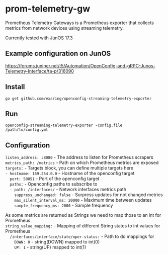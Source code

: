 # prom-telemetry-gw

Prometheus Telemetry Gateways is a Prometheus exporter that collects metrics from network devices using streaming telemetry.

Currently tested with JunOS 17.3

## Example configuration on JunOS
https://forums.juniper.net/t5/Automation/OpenConfig-and-gRPC-Junos-Telemetry-Interface/ta-p/316090

## Install
```go get github.com/exaring/openconfig-streaming-telemetry-exporter```

## Run
```openconfig-streaming-telemetry-exporter -config.file /path/to/config.yml```

## Configuration
`listen_address: :8080` - The address to listen for Prometheus scrapers  
`metrics_path: /metrics` - Path on which Prometheus metrics are exposed  
`targets:` - Targets block, you can define multiple targets here  
`- hostname: 169.254.0.0` - Hostname of the openconfig target  
`  port: 50051` - Port of the openconfig target  
`  paths:` - Openconfig paths to subscribe to  
`  - path: /interfaces/` - Network interfaces metrics path  
`    suppress_unchanged: false` - Surpress updates for not changed metrics  
`    max_silent_interval_ms: 20000` - Maximum time between updates  
`    sample_frequency_ms: 2000` - Sample frequency  

As some metrics are returned as Strings we need to map those to an int for Prometheus.  
`string_value_mapping:` - Mapping of different String states to int values for Prometheus  
`  /interfaces/interface/state/oper-status:` - Path to do mappings for  
`    DOWN: 0` - string(DOWN) mapped to int(0)  
`    UP: 1` - string(UP) mapped to int(1)  

